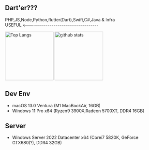 ## Dart'er???

PHP,JS,Node,Python,flutter(Dart),Swift,C#,Java & Infra  
USEFUL <------------------------------------

<p align="left"> 
<!--   <img alt="Top Langs" height="160px" src="https://github-readme-stats-ashen-omega.vercel.app/api/top-langs/?username=hogehogeBrav&layout=compact&count_private=true&show_icons=true&theme=onedark&hide=css,html" /> -->
<!--   <img alt="github stats" height="160px" src="https://github-readme-stats-ashen-omega.vercel.app/api?username=hogehogeBrav&count_private=true&show_icons=true&show_icons=true&theme=onedark" /> -->
   <img alt="Top Langs" height="160px" src="https://github-readme-stats.vercel.app/api/top-langs/?username=hogehogeBrav&layout=compact&count_private=true&show_icons=true&theme=onedark&hide=css,html" />
    <img alt="github stats" height="160px" src="https://github-readme-stats.vercel.app/api?username=hogehogeBrav&count_private=true&show_icons=true&show_icons=true&theme=onedark" />
</p>

## Dev Env
- macOS 13.0 Ventura (M1 MacBookAir, 16GB)
- Windows 11 Pro x64 (Ryzen9 3900X,Radeon 5700XT, DDR4 16GB)

## Server
- Windows Server 2022 Datacenter x64 (Corei7 5820K, GeForce GTX680(?), DDR4 32GB)


<!--
**hogehogeBrav/hogehogeBrav** is a ✨ _special_ ✨ repository because its `README.md` (this file) appears on your GitHub profile.

Here are some ideas to get you started:

- 🔭 I’m currently working on ...
- 🌱 I’m currently learning ...
- 👯 I’m looking to collaborate on ...
- 🤔 I’m looking for help with ...
- 💬 Ask me about ...
- 📫 How to reach me: ...
- 😄 Pronouns: ...
- ⚡ Fun fact: ...
-->
